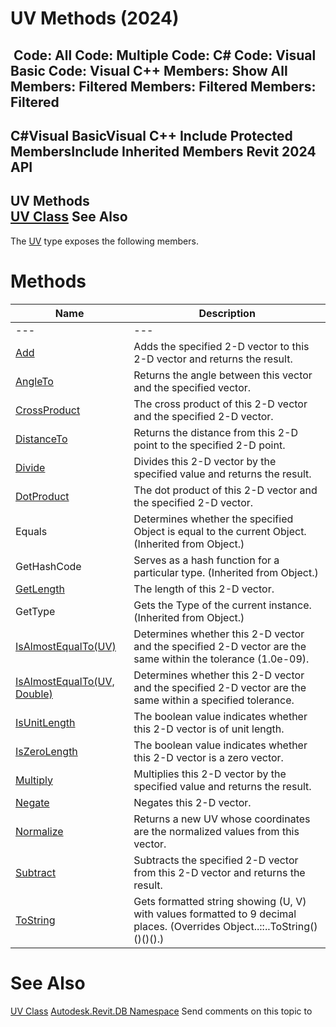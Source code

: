 # UV Methods (2024)

﻿
 Code: All Code: Multiple Code: C# Code: Visual Basic Code: Visual C++  Members: Show All Members: Filtered Members: Filtered Members: Filtered   
---  
C#Visual BasicVisual C++
Include Protected MembersInclude Inherited Members
Revit 2024 API  
---  
UV Methods  
[UV Class](1724be37-059b-91ff-aa74-d1508082f76d.md "UV Class") See Also  
---  
The [UV](1724be37-059b-91ff-aa74-d1508082f76d.md "UV Class") type exposes the following members.
# Methods
| Name | Description |
| --- | --- |
| --- | --- | --- |
| [Add](b7c4255f-91b8-f28f-a2fc-1780212acdd3.md "Add Method") | Adds the specified 2-D vector to this 2-D vector and returns the result. |
| [AngleTo](38893def-a134-5659-3c05-a20db60488fa.md "AngleTo Method") | Returns the angle between this vector and the specified vector. |
| [CrossProduct](408566a0-0940-d038-5bf4-c69e2b5b02a1.md "CrossProduct Method") | The cross product of this 2-D vector and the specified 2-D vector. |
| [DistanceTo](1b9b02cf-8fca-84b7-d80e-ed4b32277826.md "DistanceTo Method") | Returns the distance from this 2-D point to the specified 2-D point. |
| [Divide](f65911b8-4063-6f85-0648-327b1a3a28d5.md "Divide Method") | Divides this 2-D vector by the specified value and returns the result. |
| [DotProduct](34a57c43-f0f8-213d-5f44-c2504170de15.md "DotProduct Method") | The dot product of this 2-D vector and the specified 2-D vector. |
| Equals | Determines whether the specified Object is equal to the current Object. (Inherited from Object.) |
| GetHashCode | Serves as a hash function for a particular type.  (Inherited from Object.) |
| [GetLength](21d3cb19-a748-c390-b387-1f3f502c4cdf.md "GetLength Method") | The length of this 2-D vector. |
| GetType | Gets the Type of the current instance. (Inherited from Object.) |
| [IsAlmostEqualTo(UV)](aeee896b-50bc-e60d-0814-f564abd400c9.md "IsAlmostEqualTo Method \(UV\)") | Determines whether this 2-D vector and the specified 2-D vector are the same within the tolerance (1.0e-09). |
| [IsAlmostEqualTo(UV, Double)](bfe26827-3047-f7c4-c00d-c5ef94adc35b.md "IsAlmostEqualTo Method \(UV, Double\)") | Determines whether this 2-D vector and the specified 2-D vector are the same within a specified tolerance. |
| [IsUnitLength](22333fac-3aae-f306-467f-bf8691e83067.md "IsUnitLength Method") | The boolean value indicates whether this 2-D vector is of unit length. |
| [IsZeroLength](6ee67976-561a-6401-297a-e3b31aa9dd0d.md "IsZeroLength Method") | The boolean value indicates whether this 2-D vector is a zero vector. |
| [Multiply](92549142-9d39-893e-27c7-4731084ae726.md "Multiply Method") | Multiplies this 2-D vector by the specified value and returns the result. |
| [Negate](cef4dd78-6c38-28ee-c625-f3b391cbf1a4.md "Negate Method") | Negates this 2-D vector. |
| [Normalize](2bbced1b-ef0a-a497-0245-828eca827bc0.md "Normalize Method") | Returns a new UV whose coordinates are the normalized values from this vector. |
| [Subtract](794663ba-4332-4bfc-f77c-d371f6af69bf.md "Subtract Method") | Subtracts the specified 2-D vector from this 2-D vector and returns the result. |
| [ToString](6a22d53e-8f6f-3ae1-7e5c-da905518c023.md "ToString Method") | Gets formatted string showing (U, V) with values formatted to 9 decimal places.  (Overrides Object..::..ToString()()()().) |

# See Also
[UV Class](1724be37-059b-91ff-aa74-d1508082f76d.md "UV Class")
[Autodesk.Revit.DB Namespace](87546ba7-461b-c646-cbb1-2cb8f5bff8b2.md "Autodesk.Revit.DB Namespace")
Send comments on this topic to 